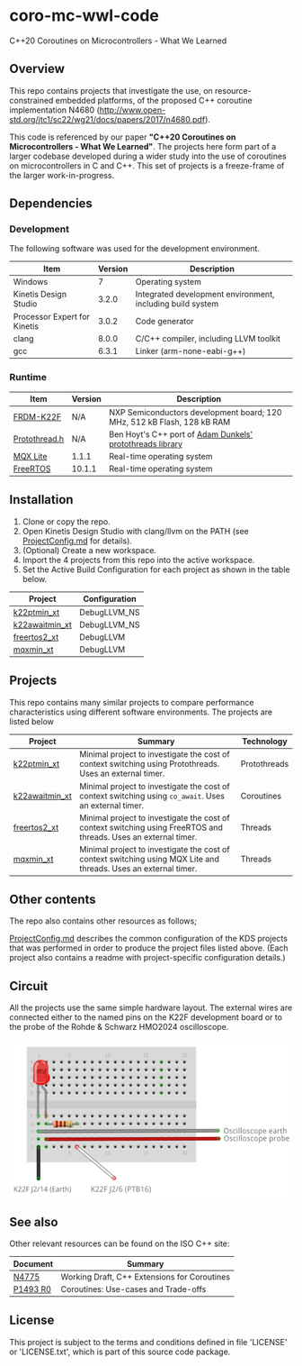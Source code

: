 # coro-mc-wwl-code
C++20 Coroutines on Microcontrollers - What We Learned

## Overview

This repo contains projects that investigate the use, on resource-constrained embedded platforms, of the proposed C++ coroutine implementation N4680 (http://www.open-std.org/jtc1/sc22/wg21/docs/papers/2017/n4680.pdf). 

This code is referenced by our paper **"C++20 Coroutines on Microcontrollers - What We Learned"**.
The projects here form part of a larger codebase developed during a wider study into the use of coroutines on microcontrollers in C and C++. 
This set of projects is a freeze-frame of the larger work-in-progress.

## Dependencies

### Development

The following software was used for the development environment.

| Item | Version | Description |
|---|---|---|
| Windows | 7 | Operating system |
| Kinetis Design Studio | 3.2.0 | Integrated development environment, including build system |
| Processor Expert for Kinetis | 3.0.2 | Code generator |
| clang  | 8.0.0 | C/C++ compiler, including LLVM toolkit |
| gcc | 6.3.1 | Linker (arm-none-eabi-g++) |

### Runtime

| Item | Version | Description |
|---|---|---|
| [FRDM-K22F](https://www.nxp.com/support/developer-resources/evaluation-and-development-boards/freedom-development-boards/mcu-boards/nxp-freedom-development-platform-for-kinetis-k22-mcus:FRDM-K22F) | N/A | NXP Semiconductors development board; 120 MHz, 512 kB Flash, 128 kB RAM |
| [Protothread.h](https://github.com/benhoyt/protothreads-cpp) | N/A | Ben Hoyt's C++ port of [Adam Dunkels' protothreads library](http://dunkels.com/adam/pt/) |
| [MQX Lite](https://www.nxp.com/products/no-longer-manufactured/nxp-mqx-lite-real-time-operating-system-rtos:MQXLITE) | 1.1.1 | Real-time operating system |
| [FreeRTOS](https://www.freertos.org/) | 10.1.1 | Real-time operating system |

## Installation

1. Clone or copy the repo.
1. Open Kinetis Design Studio with clang/llvm on the PATH (see [ProjectConfig.md](ProjectConfig.md) for details).
1. (Optional) Create a new workspace.
1. Import the 4 projects from this repo into the active workspace.
1. Set the Active Build Configuration for each project as shown in the table below. 

| Project | Configuration |
|---|---|
| [k22ptmin_xt](./k22ptmin_xt/readme.md) | DebugLLVM_NS |
| [k22awaitmin_xt](./k22awaitmin_xt/readme.md) | DebugLLVM_NS |
| [freertos2_xt](./freertos2_xt/readme.md) | DebugLLVM |
| [mqxmin_xt](./mqxmin_xt/readme.md) | DebugLLVM |

## Projects

This repo contains many similar projects to compare performance characteristics using different software environments. The projects are listed below 

| Project | Summary | Technology |
|---|---|---|
| [k22ptmin_xt](./k22ptmin_xt/readme.md) | Minimal project to investigate the cost of context switching using Protothreads. Uses an external timer. | Protothreads |
| [k22awaitmin_xt](./k22awaitmin_xt/readme.md) | Minimal project to investigate the cost of context switching using `co_await`. Uses an external timer. | Coroutines |
| [freertos2_xt](./freertos2_xt/readme.md) | Minimal project to investigate the cost of context switching using FreeRTOS and threads. Uses an external timer. | Threads |
| [mqxmin_xt](./mqxmin_xt/readme.md) | Minimal project to investigate the cost of context switching using MQX Lite and threads. Uses an external timer. | Threads |

## Other contents

The repo also contains other resources as follows;

[ProjectConfig.md](ProjectConfig.md) describes the common configuration of the KDS projects that was performed in order to produce the project files listed above. (Each project also contains a readme with project-specific configuration details.)

## Circuit

All the projects use the same simple hardware layout. The external wires are connected either to the named pins on the K22F development board or to the probe of the Rohde & Schwarz HMO2024 oscilloscope.

![alt text](coro_min_test_bb.png)

## See also

Other relevant resources can be found on the ISO C++ site:

| Document | Summary |
|---|---|
[N4775](http://www.open-std.org/jtc1/sc22/wg21/docs/papers/2018/n4775.pdf) | Working Draft, C++ Extensions for Coroutines |
[P1493 R0](http://www.open-std.org/jtc1/sc22/wg21/docs/papers/2019/p1493r0.pdf) | Coroutines: Use-cases and Trade-offs |

## License

This project is subject to the terms and conditions defined in file 'LICENSE' or 'LICENSE.txt', which is part of this source code package.

